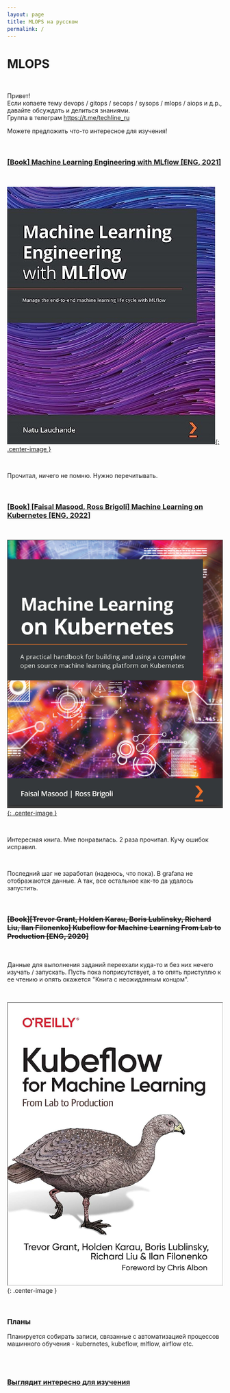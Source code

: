 ```yaml
---
layout: page
title: MLOPS на русском
permalink: /
---
```


# MLOPS

<br/>

Привет!  
Если копаете тему devops / gitops / secops / sysops / mlops / aiops и д.р., давайте обсуждать и делиться знаниями.  
Группа в телеграм https://t.me/techline_ru

Можете предложить что-то интересное для изучения!

<!-- <br/>

Ищу работу на AI проекте с релокацией из РФ. <br/>
Наиболее интересны направления: <br/>
Self-Driving car / Robotics <br/>

![Marley](/img/a3333333mail.gif 'Marley')

[Резюме](//programmist.net) -->

<br/>

### [[Book] Machine Learning Engineering with MLflow [ENG, 2021]](/books/machine-learning-engineering-with-mlflow/)

<br/>

[![Machine Learning Engineering with MLflow](/img/Machine-Learning-Engineering-with-MLflow.jpeg 'Machine Learning Engineering with MLflow'){: .center-image }](/books/machine-learning-engineering-with-mlflow/)

<br/>

Прочитал, ничего не помню. Нужно перечитывать.

<br/>

### [[Book] [Faisal Masood, Ross Brigoli] Machine Learning on Kubernetes [ENG, 2022]](/books/machine-learning-on-kubernetes/)

<br/>

[![Machine Learning on Kubernetes](/img/Machine-Learning-on-Kubernetes.png 'Machine Learning on Kubernetes'){: .center-image }](/books/machine-learning-on-kubernetes/)

<br/>

Интересная книга. Мне понравилась. 2 раза прочитал. Кучу ошибок исправил.

<br/>

Последний шаг не заработал (надеюсь, что пока). В grafana не отображаются данные. А так, все остальное как-то да удалось запустить.

<br/>

### ~~[Book][Trevor Grant, Holden Karau, Boris Lublinsky, Richard Liu, Ilan Filonenko] Kubeflow for Machine Learning From Lab to Production [ENG, 2020]~~

<br/>

Данные для выполнения заданий переехали куда-то и без них нечего изучать / запускать. Пусть пока поприсутствует, а то опять приступлю к ее чтению и опять окажется "Книга с неожиданным концом".

<br/>

![Machine Learning on Kubernetes](/img/Kubeflow-for-Machine-Learning.jpeg 'Machine Learning on Kubernetes'){: .center-image }

<br/>

### Планы

Планируется собирать записи, связанные с автоматизацией процессов машинного обучения - kubernetes, kubeflow, mlflow, airflow etc.

<br/>
<br/>

### [Выглядит интересно для изучения](/looks-interesting/)
